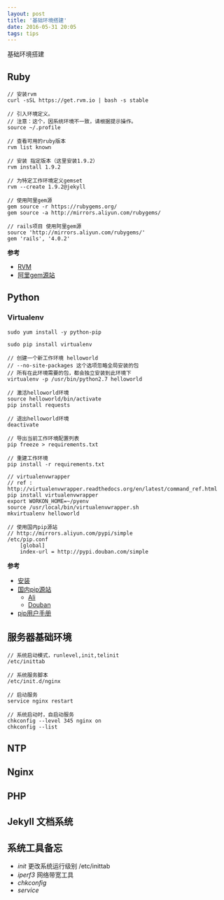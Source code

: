 ```yaml
---
layout: post
title: '基础环境搭建'
date: 2016-05-31 20:05
tags: tips
---
```


基础环境搭建

## Ruby
    // 安装rvm
    curl -sSL https://get.rvm.io | bash -s stable

    // 引入环境定义。 
    // 注意：这个，因系统环境不一致，请根据提示操作。
    source ~/.profile

    // 查看可用的ruby版本
    rvm list known
    
    // 安装 指定版本（这里安装1.9.2）
    rvm install 1.9.2

    // 为特定工作环境定义gemset
    rvm --create 1.9.2@jekyll

    // 使用阿里gem源
    gem source -r https://rubygems.org/
    gem source -a http://mirrors.aliyun.com/rubygems/
    
    // rails项目 使用阿里gem源
    source 'http://mirrors.aliyun.com/rubygems/'
    gem 'rails', '4.0.2'


**参考**

- [RVM](https://rvm.io/rvm/install)
- [阿里gem源站](http://mirrors.aliyun.com/help/rubygems)


## Python

### Virtualenv

    sudo yum install -y python-pip

    sudo pip install virtualenv

    // 创建一个新工作环境 helloworld
    // --no-site-packages 这个选项忽略全局安装的包
    // 所有在此环境需要的包，都会独立安装到此环境下
    virtualenv -p /usr/bin/python2.7 helloworld

    // 激活helloworld环境
    source helloworld/bin/activate
    pip install requests

    // 退出helloworld环境
    deactivate 

    // 导出当前工作环境配置列表
    pip freeze > requirements.txt

    // 重建工作环境
    pip install -r requirements.txt

    // virtualenvwrapper
    // ref : http://virtualenvwrapper.readthedocs.org/en/latest/command_ref.html
    pip install virtualenvwrapper
    export WORKON_HOME=~/pyenv
    source /usr/local/bin/virtualenvwrapper.sh
    mkvirtualenv helloworld

    // 使用国内pip源站
    // http://mirrors.aliyun.com/pypi/simple
    /etc/pip.conf
        [global]
        index-url = http://pypi.douban.com/simple


**参考**

- [安装](http://virtualenv.readthedocs.org/en/latest/installation.html)  
- [国内pip源站](http://www.cnblogs.com/cmsd/p/3677412.html)  
  - [Ali](http://mirrors.aliyun.com/pypi/simple)
  - [Douban](http://pypi.douban.com/simple)
- [pip用户手册](https://pip.pypa.io/en/latest/user_guide.html)  


## 服务器基础环境

    // 系统启动模式，runlevel,init,telinit
    /etc/inittab

    // 系统服务脚本
    /etc/init.d/nginx

    // 启动服务
    service nginx restart

    // 系统启动时，自启动服务
    chkconfig --level 345 nginx on
    chkconfig --list 

## NTP

## Nginx

## PHP

## Jekyll 文档系统


## 系统工具备忘

- *init* 更改系统运行级别 /etc/inittab  
- *iperf3* 网络带宽工具  
- *chkconfig*  
- *service*  
